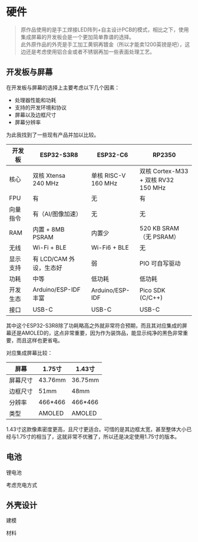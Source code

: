 # 硬件

> 原作品使用的是手工焊接LED阵列+自主设计PCB的模式，相比之下，使用集成屏幕的开发板会是一个更加简单靠谱的选择。  
> 此外原作品的外壳是手工加工黄铜再镀金（所以才能卖1200英镑是吧），这边还是考虑使用铝合金或者不锈钢再加一些表面处理工艺。

## 开发板与屏幕

在开发板与屏幕的选择上主要考虑以下几个因素：

- 处理器性能和功耗
- 支持的开发环境和协议
- 屏幕以及边框尺寸
- 屏幕分辨率

为此我找到了一些现有产品并加以比较。

| 开发板  | ESP32-S3R8            | ESP32-C6              | RP2350                                  |
| ---- | --------------------- | --------------------- | --------------------------------------- |
| 核心   | 双核 Xtensa <br>240 MHz | 单核 RISC-V <br>160 MHz | 双核 Cortex-M33 <br>+ 双核 RV32 <br>150 MHz |
| FPU  | 有                     | 无                     | 有                                       |
| 向量指令 | 有（AI/图像加速）            | 无                     | 无                                       |
| RAM  | 内置 + 8MB PSRAM        | 内置少                   | 520 KB SRAM（无 PSRAM）                    |
| 无线   | Wi-Fi + BLE           | Wi-Fi6 + BLE          | 无                                       |
| 显示支持 | 有 LCD/CAM 外设，生态好      | 弱                     | PIO 可自写驱动                               |
| 功耗   | 中等                    | 低功耗                   | 低功耗                                     |
| 开发生态 | Arduino/ESP-IDF丰富     | Arduino/ESP-IDF       | Pico SDK (C/C++)                        |
| 接口   | USB-C                 | USB-C                 | USB-C                                   |

其中这个ESP32-S3R8除了功耗略高之外就非常符合预期，而且其对应集成的屏幕还是AMOLED的，这点非常重要，因为作为装饰品，能显示纯净的黑色非常重要，而且这样也更省电。

对应集成屏幕比较：

| 屏幕   | 1.75寸   | 1.43寸   |
| ---- | ------- | ------- |
| 屏幕尺寸 | 43.76mm | 36.75mm |
| 边框尺寸 | 51mm    | 48mm    |
| 分辨率  | 466*466 | 466*466 |
| 类型   | AMOLED  | AMOLED  |

1.43寸这款像素密度更高，且尺寸更适合。可惜的是其边框太宽，甚至整体大小已经与1.75寸的相当了，这就非常不优雅了，所以还是决定使用1.75寸的版本。

## 电池

锂电池

考虑充电方式

## 外壳设计

建模

材料
